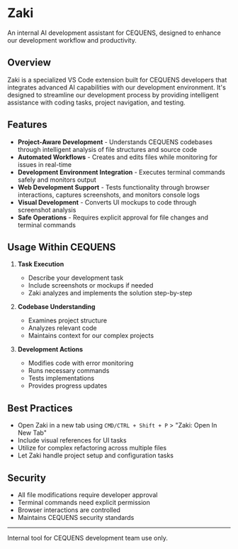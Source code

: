 # Zaki

An internal AI development assistant for CEQUENS, designed to enhance our development workflow and productivity.

## Overview

Zaki is a specialized VS Code extension built for CEQUENS developers that integrates advanced AI capabilities with our development environment. It's designed to streamline our development process by providing intelligent assistance with coding tasks, project navigation, and testing.

## Features

- **Project-Aware Development** - Understands CEQUENS codebases through intelligent analysis of file structures and source code
- **Automated Workflows** - Creates and edits files while monitoring for issues in real-time
- **Development Environment Integration** - Executes terminal commands safely and monitors output
- **Web Development Support** - Tests functionality through browser interactions, captures screenshots, and monitors console logs
- **Visual Development** - Converts UI mockups to code through screenshot analysis
- **Safe Operations** - Requires explicit approval for file changes and terminal commands

## Usage Within CEQUENS

1. **Task Execution**
   - Describe your development task
   - Include screenshots or mockups if needed
   - Zaki analyzes and implements the solution step-by-step

2. **Codebase Understanding**
   - Examines project structure
   - Analyzes relevant code
   - Maintains context for our complex projects

3. **Development Actions**
   - Modifies code with error monitoring
   - Runs necessary commands
   - Tests implementations
   - Provides progress updates

## Best Practices

- Open Zaki in a new tab using `CMD/CTRL + Shift + P` > "Zaki: Open In New Tab"
- Include visual references for UI tasks
- Utilize for complex refactoring across multiple files
- Let Zaki handle project setup and configuration tasks

## Security

- All file modifications require developer approval
- Terminal commands need explicit permission
- Browser interactions are controlled
- Maintains CEQUENS security standards

---

Internal tool for CEQUENS development team use only.
